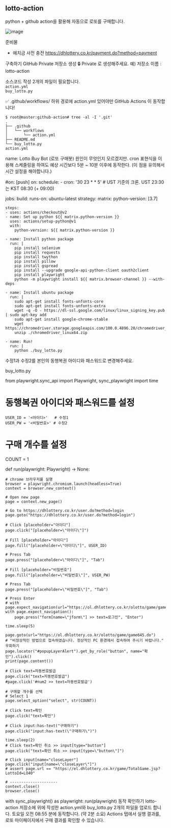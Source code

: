 ## lotto-action

python + github action을 활용해 자동으로 로또를 구매합니다.

![image](https://github.com/ieunune/lotto-action/assets/50124623/7c592099-2b61-4ade-8a2f-3071440cd7fc)

준비물
  - 예치금 사전 충전 https://dhlottery.co.kr/payment.do?method=payment

구축하기
GitHub Private 저장소 생성
🔒 Private 로 생성해주세요.
예) 저장소 이름 : lotto-action


소스코드 작성
2개의 파일이 필요합니다.  
`action.yml`  
`buy_lotto.py`

✅ .github/workflows/ 하위 경로에 action.yml 있어야만 GitHub Actions 이 동작합니다!
```
$ root@master:github-action# tree -al -I '.git'  
.  
├── .github
│   └── workflows
│       └── action.yml
├── README.md
└── buy_lotto.py
action.yml  
```

name: Lotto Buy Bot (로또 구매봇)
원인이 무엇인지 모르겠지만. cron 표현식을 이용해 스케줄링을 하여도 예상 시간보다 5분 ~ 10분 이후에 동작한다. (이 점을 유의해서 시간 설정을 해야합니다.)

#on: [push]
on:
  schedule:
    - cron: '30 23 * * 5' # UST 기준의 크론. UST 23:30 는 KST 08:30 (+ 09:00)

jobs:
  build:
    runs-on: ubuntu-latest
    strategy:
      matrix:
        python-version: [3.7]

    steps:
    - uses: actions/checkout@v2
    - name: Set up python ${{ matrix.python-version }}
      uses: actions/setup-python@v1
      with:
        python-version: ${{ matrix.python-version }}
    
    - name: Install python package
      run: |        
        pip install selenium
        pip install requests        
        pip install twython
        pip install pillow    
        pip install gspread        
        pip install --upgrade google-api-python-client oauth2client
        pip install playwright
        python -m playwright install ${{ matrix.browser-channel }} --with-deps
    
    - name: Install ubuntu package
      run: |        
        sudo apt-get install fonts-unfonts-core
        sudo apt-get install fonts-unfonts-extra
        wget -q -O - https://dl-ssl.google.com/linux/linux_signing_key.pub | sudo apt-key add        
        sudo apt-get install google-chrome-stable    
        wget https://chromedriver.storage.googleapis.com/100.0.4896.20/chromedriver_linux64.zip
        unzip ./chromedriver_linux64.zip           
      
    - name: Run!      
      run: |        
        python ./buy_lotto.py
수정1과 수정2를 본인의 동행복권 아이디와 패스워드로 변경해주세요.

buy_lotto.py

from playwright.sync_api import Playwright, sync_playwright
import time

# 동행복권 아이디와 패스워드를 설정
```
USER_ID = '<아이디>'   # 수정1  
USER_PW = '<비밀번호>' # 수정2
```

# 구매 개수를 설정
COUNT = 1

def run(playwright: Playwright) -> None:

    # chrome 브라우저를 실행
    browser = playwright.chromium.launch(headless=True)
    context = browser.new_context()

    # Open new page
    page = context.new_page()

    # Go to https://dhlottery.co.kr/user.do?method=login
    page.goto("https://dhlottery.co.kr/user.do?method=login")

    # Click [placeholder="아이디"]
    page.click("[placeholder=\"아이디\"]")

    # Fill [placeholder="아이디"]
    page.fill("[placeholder=\"아이디\"]", USER_ID)

    # Press Tab
    page.press("[placeholder=\"아이디\"]", "Tab")

    # Fill [placeholder="비밀번호"]
    page.fill("[placeholder=\"비밀번호\"]", USER_PW)

    # Press Tab
    page.press("[placeholder=\"비밀번호\"]", "Tab")

    # Press Enter
    # with page.expect_navigation(url="https://ol.dhlottery.co.kr/olotto/game/game645.do"):
    with page.expect_navigation():
        page.press("form[name=\"jform\"] >> text=로그인", "Enter")
    
    time.sleep(5)
    
    page.goto(url="https://ol.dhlottery.co.kr/olotto/game/game645.do")    
    # "비정상적인 방법으로 접속하였습니다. 정상적인 PC 환경에서 접속하여 주시기 바랍니다." 우회하기
    page.locator("#popupLayerAlert").get_by_role("button", name="확인").click()
    print(page.content())

    # Click text=자동번호발급
    page.click("text=자동번호발급")
    #page.click('#num2 >> text=자동번호발급')

    # 구매할 개수를 선택
    # Select 1
    page.select_option("select", str(COUNT))

    # Click text=확인
    page.click("text=확인")

    # Click input:has-text("구매하기")
    page.click("input:has-text(\"구매하기\")")

    time.sleep(2)
    # Click text=확인 취소 >> input[type="button"]
    page.click("text=확인 취소 >> input[type=\"button\"]")

    # Click input[name="closeLayer"]
    page.click("input[name=\"closeLayer\"]")
    # assert page.url == "https://el.dhlottery.co.kr/game/TotalGame.jsp?LottoId=LO40"

    # ---------------------
    context.close()
    browser.close()

with sync_playwright() as playwright:
    run(playwright)
동작 확인하기
lotto-action 저장소에 위에 작성한 action.yml와 buy_lotto.py 2개의 파일을 업로드 합니다.
토요일 오전 08:55 분에 동작합니다. (약 2분 소요)
Actions 탭에서 실행 결과를, 로또 마이페이지에서 구매 결과를 확인할 수 있습니다.

